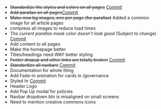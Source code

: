 - ~~Standardize the styles and colors on all pages~~ [Commit](https://github.com/LBRYians/lbry-org-new/commit/a5401f216cc473d1249600085c7fba3cba16ddd8)
- ~~Add parallax on all pages~~[Commit](https://github.com/LBRYians/lbry-org-new/commit/a5401f216cc473d1249600085c7fba3cba16ddd8)
- ~~Make new bg images, one per page (for parallax)~~ Added a common image for all article pages 
- compress all images to reduce load times
- *The current parallax mask color doesn't look good* (Subject to change) [Commit](https://github.com/LBRYians/lbry-org-new/commit/19f2a9506597525be224c357c8d1987bb227d625)
- Add content to all pages
- Make the homepage better
- Titles/headings need WAY better styling
- ~~Footer dropup and other links are totally broken~~ [Commit](https://github.com/LBRYians/lbry-org-new/commit/97a7681ea1645251aef2cde1937291ca8c0d373f)
- ~~Standardize all navbars~~ [Commit](https://github.com/LBRYians/lbry-org-new/commit/b06c201d8943e85ebd0782e7caef77eaf3aaa272)
- Documentation for whole thing
- Add Fade-in animation for cards in /governance
- Styled hr [Commit](https://github.com/LBRYians/lbry-org-new/commit/6bbb253922c6ab311ce46759b360c76f4b0e2c68)
- Header Logo
- Add Pop Up modal for policies
- Navbar dropdown btn is misaligned on small screens
- Need to mention creative commons icons
